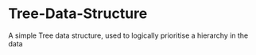 # Tree-Data-Structure
A simple Tree data structure, used to logically prioritise a hierarchy in the data
